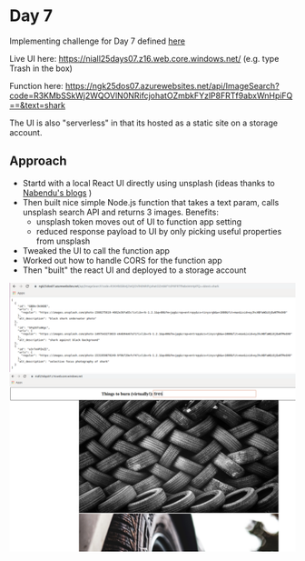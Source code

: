 # Day 7

Implementing challenge for Day 7 defined [here](https://25daysofserverless.com/calendar/7)

Live UI here: https://niall25days07.z16.web.core.windows.net/ (e.g. type Trash in the box)

Function here: https://ngk25dos07.azurewebsites.net/api/ImageSearch?code=R3KMbSSkWj2WQOVlN0NRifcjohatOZmbkFYzlP8FRTf9abxWnHpiFQ==&text=shark

The UI is also "serverless" in that its hosted as a static site on a storage account.

## Approach
-   Startd with a local React UI directly using unsplash (ideas thanks to [Nabendu's blogs](https://nabendu.blog/posts/image-search-app-using-unsplash-api-in-reactjs-1-54kj/) )
-   Then built nice simple Node.js function that takes a text param, calls unsplash search API and returns 3 images. Benefits:
    -   unsplash token moves out of UI to function app setting
    -   reduced response payload to UI by only picking useful properties from unsplash
-   Tweaked the UI to call the function app
-   Worked out how to handle CORS for the function app
-   Then "built" the react UI and deployed to a storage account

![Sample JSON from Function](/day07/shark.png)
![Sample UI](/day07/tires.png)
